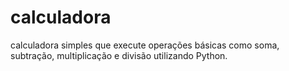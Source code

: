 # calculadora
calculadora simples que execute operações básicas como soma, subtração, multiplicação e divisão utilizando Python. 
